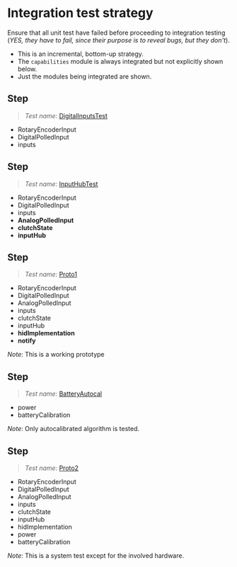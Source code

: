 # Integration test strategy

Ensure that all unit test have failed before proceeding to integration testing (*YES, they have to fail, since their purpose is to reveal bugs, but they don't*).

- This is an incremental, bottom-up strategy.
- The `capabilities` module is always integrated but not explicitly shown below.
- Just the modules being integrated are shown.

## Step

> *Test name*: [DigitalInputsTest](./DigitalInputsTest/README.md)

- RotaryEncoderInput
- DigitalPolledInput
- inputs

## Step

> *Test name*: [InputHubTest](./InputHubTest/README.md)

- RotaryEncoderInput
- DigitalPolledInput
- inputs
- **AnalogPolledInput**
- **clutchState**
- **inputHub**

## Step

> *Test name*: [Proto1](./Proto1/README.md)

- RotaryEncoderInput
- DigitalPolledInput
- AnalogPolledInput
- inputs
- clutchState
- inputHub
- **hidImplementation**
- **notify**

*Note*: This is a working prototype

## Step

> *Test name*: [BatteryAutocal](./BatteryAutocal/README.md)

- power
- batteryCalibration

*Note*: Only autocalibrated algorithm is tested.

## Step

> *Test name*: [Proto2](./Proto2/README.md)

- RotaryEncoderInput
- DigitalPolledInput
- AnalogPolledInput
- inputs
- clutchState
- inputHub
- hidImplementation
- power
- batteryCalibration

*Note*: This is a system test except for the involved hardware.
